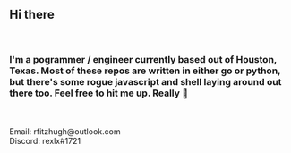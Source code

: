 ## Hi there
<br>

### I'm a pogrammer / engineer currently based out of Houston, Texas. Most of these repos are written in either go or python, but there's some rogue javascript and shell laying around out there too. Feel free to hit me up. Really :cowboy_hat_face: 
<br>
<br>
Email: rfitzhugh@outlook.com
<br>
Discord: rexlx#1721
